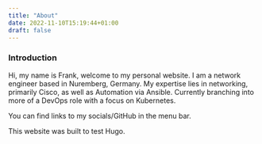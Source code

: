 ```yaml
---
title: "About"
date: 2022-11-10T15:19:44+01:00
draft: false 
---
```

### Introduction
Hi, my name is Frank, welcome to my personal website. I am a network engineer based in Nuremberg, Germany. My expertise lies in networking, primarily Cisco, as well as Automation via Ansible. Currently branching into more of a DevOps role with a focus on Kubernetes.

You can find links to my socials/GitHub in the menu bar.

This website was built to test Hugo.
